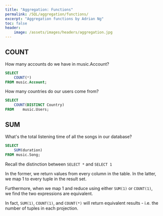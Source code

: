 ```yaml
---
title: "Aggregation: Functions"
permalink: /SQL/aggregation/functions/
excerpt: "Aggregation functions by Adrian Ng"
toc: false
header:	
 	image: /assets/images/headers/aggregation.jpg
---
```


## COUNT


How many accounts do we have in music.Account?


```sql
SELECT 
	COUNT(*)
FROM music.Account;
```

How many countries do our users come from?

```sql
SELECT
	COUNT(DISTINCT Country)
FROM	music.Users;
```


## SUM

What's the total listening time of all the songs in our database?

```sql
SELECT
	SUM(duration)
FROM music.Song;
```

Recall the distinction between `SELECT *` and `SELECT 1`

In the former, we return values from every column in the table. 
In the latter, we map 1 to every tuple in the result set.

Furthermore, when we map 1 and reduce using either `SUM(1)` or `COUNT(1)`, we find the two expressions are equivalent.

In fact, `SUM(1)`, `COUNT(1)`, and `COUNT(*)` will return equivalent results - i.e. the number of tuples in each projection.


